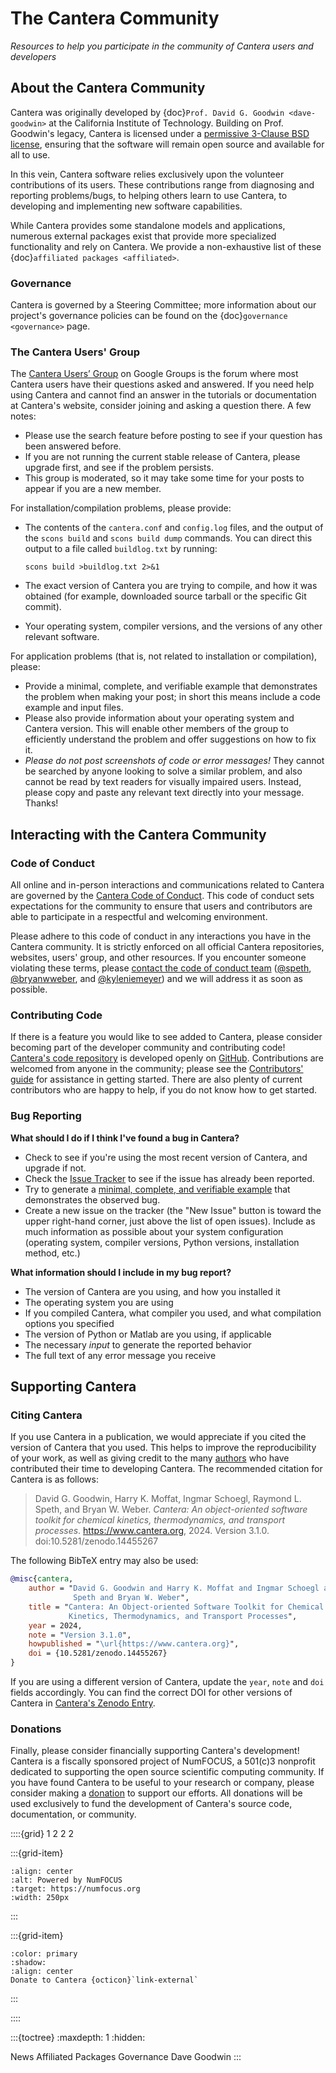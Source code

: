 # The Cantera Community

_Resources to help you participate in the community of Cantera users and developers_

## About the Cantera Community

Cantera was originally developed by {doc}`Prof. David G. Goodwin <dave-goodwin>` at the
California Institute of Technology. Building on Prof. Goodwin's legacy, Cantera is
licensed under a [permissive 3-Clause BSD license](https://github.com/Cantera/cantera/blob/main/License.txt),
ensuring that the software will remain open source and available for all to use.

In this vein, Cantera software relies exclusively upon the volunteer contributions of
its users. These contributions range from diagnosing and reporting problems/bugs, to
helping others learn to use Cantera, to developing and implementing new software
capabilities.

While Cantera provides some standalone models and applications, numerous external
packages exist that provide more specialized functionality and rely on Cantera. We
provide a non-exhaustive list of these {doc}`affiliated packages <affiliated>`.

### Governance

Cantera is governed by a Steering Committee; more information about our project's
governance policies can be found on the {doc}`governance <governance>` page.

### The Cantera Users' Group

The [Cantera Users’ Group](https://groups.google.com/g/cantera-users) on Google Groups
is the forum where most Cantera users have their questions asked and answered. If you
need help using Cantera and cannot find an answer in the tutorials or documentation at
Cantera's website, consider joining and asking a question there. A few notes:

- Please use the search feature before posting to see if your question has been answered
  before.
- If you are not running the current stable release of Cantera, please upgrade first,
  and see if the problem persists.
- This group is moderated, so it may take some time for your posts to appear if you are
  a new member.

For installation/compilation problems, please provide:

- The contents of the `cantera.conf` and `config.log` files, and the output of the
  `scons build` and `scons build dump` commands. You can direct this output to a file
  called `buildlog.txt` by running:

  ```
  scons build >buildlog.txt 2>&1
  ```

- The exact version of Cantera you are trying to compile, and how it was
  obtained (for example, downloaded source tarball or the specific Git commit).

- Your operating system, compiler versions, and the versions of any other relevant
  software.

For application problems (that is, not related to installation or compilation), please:

- Provide a minimal, complete, and verifiable example that demonstrates the problem when
  making your post; in short this means include a code example and input files.
- Please also provide information about your operating system and Cantera version. This
  will enable other members of the group to efficiently understand the problem and offer
  suggestions on how to fix it.
- *Please do not post screenshots of code or error messages!* They cannot be searched by
  anyone looking to solve a similar problem, and also cannot be read by text readers for
  visually impaired users. Instead, please copy and paste any relevant text directly
  into your message. Thanks!

## Interacting with the Cantera Community

### Code of Conduct

All online and in-person interactions and communications related to Cantera are governed
by the [Cantera Code of Conduct](https://github.com/Cantera/cantera/blob/main/CODE_OF_CONDUCT.md).
This code of conduct sets expectations for the community to ensure that users and
contributors are able to participate in a respectful and welcoming environment.

Please adhere to this code of conduct in any interactions you have in the Cantera
community. It is strictly enforced on all official Cantera repositories, websites,
users' group, and other resources. If you encounter someone violating these terms,
please [contact the code of conduct team](mailto:conduct@cantera.org)
([@speth](https://github.com/speth), [@bryanwweber](https://github.com/bryanwweber), and
[@kyleniemeyer](https://github.com/kyleniemeyer)) and we will address it as soon as
possible.

### Contributing Code

If there is a feature you would like to see added to Cantera, please consider becoming
part of the developer community and contributing code!
[Cantera's code repository](https://github.com/Cantera/cantera) is developed openly on
[GitHub](https://github.com/). Contributions are welcomed from anyone in the community;
please see the [Contributors' guide](https://github.com/Cantera/cantera/blob/main/CONTRIBUTING.md)
for assistance in getting started. There are also plenty of current contributors who are
happy to help, if you do not know how to get started.

### Bug Reporting

**What should I do if I think I've found a bug in Cantera?**

- Check to see if you're using the most recent version of Cantera, and
  upgrade if not.
- Check the [Issue Tracker](https://github.com/Cantera/cantera/issues) to see if the
  issue has already been reported.
- Try to generate a [minimal, complete, and verifiable example](https://stackoverflow.com/help/mcve)
  that demonstrates the observed bug.
- Create a new issue on the tracker (the "New Issue" button is toward the upper
  right-hand corner, just above the list of open issues). Include as much information as
  possible about your system configuration (operating system, compiler versions, Python
  versions, installation method, etc.)

**What information should I include in my bug report?**

- The version of Cantera are you using, and how you installed it
- The operating system you are using
- If you compiled Cantera, what compiler you used, and what compilation options you
  specified
- The version of Python or Matlab are you using, if applicable
- The necessary *input* to generate the reported behavior
- The full text of any error message you receive

## Supporting Cantera

### Citing Cantera

If you use Cantera in a publication, we would appreciate if you cited the version of
Cantera that you used. This helps to improve the reproducibility of your work, as well
as giving credit to the many [authors](https://github.com/Cantera/cantera/blob/main/AUTHORS)
who have contributed their time to developing Cantera. The recommended citation for
Cantera is as follows:

> David G. Goodwin, Harry K. Moffat, Ingmar Schoegl, Raymond L. Speth, and Bryan W.
> Weber. *Cantera: An object-oriented software toolkit for chemical kinetics,
> thermodynamics, and transport processes*. <https://www.cantera.org>,
> 2024. Version 3.1.0. doi:10.5281/zenodo.14455267

The following BibTeX entry may also be used:

```bibtex
@misc{cantera,
    author = "David G. Goodwin and Harry K. Moffat and Ingmar Schoegl and Raymond L.
              Speth and Bryan W. Weber",
    title = "Cantera: An Object-oriented Software Toolkit for Chemical
             Kinetics, Thermodynamics, and Transport Processes",
    year = 2024,
    note = "Version 3.1.0",
    howpublished = "\url{https://www.cantera.org}",
    doi = {10.5281/zenodo.14455267}
}
```

If you are using a different version of Cantera, update the `year`, `note` and `doi`
fields accordingly. You can find the correct DOI for other versions of Cantera in
[Cantera's Zenodo Entry](https://doi.org/10.5281/zenodo.742000).

### Donations

Finally, please consider financially supporting Cantera's development! Cantera is a
fiscally sponsored project of NumFOCUS, a 501(c)3 nonprofit dedicated to supporting the
open source scientific computing community. If you have found Cantera to be useful to
your research or company, please consider making a
[donation](https://numfocus.org/donate-to-cantera) to support our efforts. All donations
will be used exclusively to fund the development of Cantera's source code,
documentation, or community.

::::{grid} 1 2 2 2

:::{grid-item}
```{image} _static/img/SponsoredProject.png
:align: center
:alt: Powered by NumFOCUS
:target: https://numfocus.org
:width: 250px
```
:::

:::{grid-item}
```{button-link} https://numfocus.org/donate-to-cantera
:color: primary
:shadow:
:align: center
Donate to Cantera {octicon}`link-external`
```
:::

::::

:::{toctree}
:maxdepth: 1
:hidden:

News <news-index>
Affiliated Packages <affiliated>
Governance <governance>
Dave Goodwin <dave-goodwin>
:::
